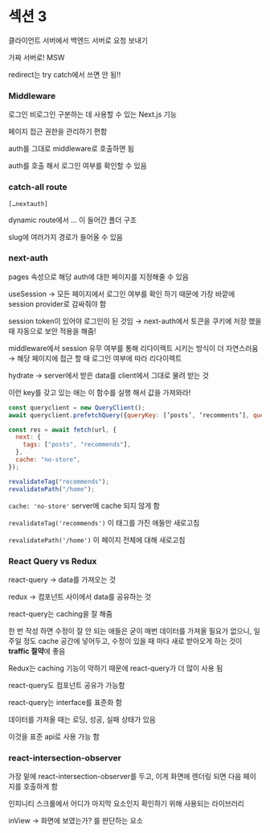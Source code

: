 # 섹션 3

클라이언트 서버에서 백엔드 서버로 요청 보내기

가짜 서버로! MSW

redirect는 try catch에서 쓰면 안 됨!!

### Middleware

로그인 비로그인 구분하는 데 사용할 수 있는 Next.js 기능

페이지 접근 권한을 관리하기 편함

auth를 그대로 middleware로 호출하면 됨

auth를 호출 해서 로그인 여부를 확인할 수 있음

### catch-all route

`[…nextauth]`

dynamic route에서 … 이 들어간 폴더 구조

slug에 여러가지 경로가 들어올 수 있음

### next-auth

pages 속성으로 해당 auth에 대한 페이지를 지정해줄 수 있음

useSession → 모든 페이지에서 로그인 여부를 확인 하기 때문에 가장 바깥에 session provider로 감싸줘야 함

session token이 있어야 로그인이 된 것임 → next-auth에서 토큰을 쿠키에 저장 했을 때 자동으로 보안 적용을 해줌!

middleware에서 session 유무 여부를 통해 리다이렉트 시키는 방식이 더 자연스러움 → 해당 페이지에 접근 할 때 로그인 여부에 따라 리다이렉트

hydrate → server에서 받은 data를 client에서 그대로 물려 받는 것

이런 key를 갖고 있는 애는 이 함수를 실행 해서 값을 가져와라!

```jsx
const queryclient = new QueryClient();
await queryclient.prefetchQuery({queryKey: [’posts’, ‘recomments’], queryFn: getPostRecommends})
```

```jsx
const res = await fetch(url, {
  next: {
    tags: ["posts", "recommends"],
  },
  cache: "no-store",
});

revalidateTag("recommends");
revalidatePath("/home");
```

`cache: 'no-store'` server에 cache 되지 않게 함

`revalidateTag('recommends')` 이 태그를 가진 애들만 새로고침

`revalidatePath('/home')` 이 페이지 전체에 대해 새로고침

### React Query vs Redux

react-query → data를 가져오는 것

redux → 컴포넌트 사이에서 data를 공유하는 것

react-query는 caching을 잘 해줌

한 번 작성 하면 수정이 잘 안 되는 애들은 굳이 매번 데이터를 가져올 필요가 없으니, 일주일 정도 cache 공간에 넣어두고, 수정이 있을 때 마다 새로 받아오게 하는 것이 **traffic 절약**에 좋음

Redux는 caching 기능이 약하기 때문에 react-query가 더 많이 사용 됨

react-query도 컴포넌트 공유가 가능함

react-query는 interface를 표준화 함

데이터를 가져올 때는 로딩, 성공, 실패 상태가 있음

이것을 표준 api로 사용 가능 함

### react-intersection-observer

가장 밑에 react-intersection-observer를 두고, 이게 화면에 렌더링 되면 다음 페이지를 호출하게 함

인피니티 스크롤에서 어디가 마지막 요소인지 확인하기 위해 사용되는 라이브러리

inView → 화면에 보였는가? 를 판단하는 요소
